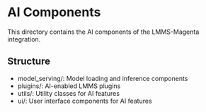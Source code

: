 # AI Components

This directory contains the AI components of the LMMS-Magenta integration.

## Structure

- model_serving/: Model loading and inference components
- plugins/: AI-enabled LMMS plugins
- utils/: Utility classes for AI features
- ui/: User interface components for AI features

